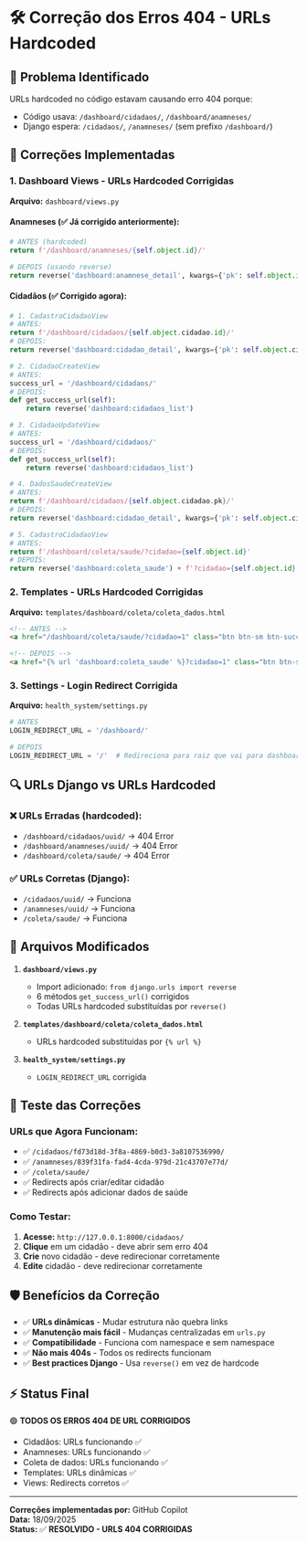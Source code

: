 # 🛠️ Correção dos Erros 404 - URLs Hardcoded

## 🚨 **Problema Identificado**
URLs hardcoded no código estavam causando erro 404 porque:
- Código usava: `/dashboard/cidadaos/`, `/dashboard/anamneses/`
- Django espera: `/cidadaos/`, `/anamneses/` (sem prefixo `/dashboard/`)

## 🔧 **Correções Implementadas**

### 1. **Dashboard Views - URLs Hardcoded Corrigidas**

**Arquivo:** `dashboard/views.py`

#### Anamneses (✅ Já corrigido anteriormente):
```python
# ANTES (hardcoded)
return f'/dashboard/anamneses/{self.object.id}/'

# DEPOIS (usando reverse)
return reverse('dashboard:anamnese_detail', kwargs={'pk': self.object.id})
```

#### Cidadãos (✅ Corrigido agora):
```python
# 1. CadastroCidadaoView
# ANTES:
return f'/dashboard/cidadaos/{self.object.cidadao.id}/'
# DEPOIS:
return reverse('dashboard:cidadao_detail', kwargs={'pk': self.object.cidadao.id})

# 2. CidadaoCreateView  
# ANTES:
success_url = '/dashboard/cidadaos/'
# DEPOIS:
def get_success_url(self):
    return reverse('dashboard:cidadaos_list')

# 3. CidadaoUpdateView
# ANTES:
success_url = '/dashboard/cidadaos/'  
# DEPOIS:
def get_success_url(self):
    return reverse('dashboard:cidadaos_list')

# 4. DadosSaudeCreateView
# ANTES:
return f'/dashboard/cidadaos/{self.object.cidadao.pk}/'
# DEPOIS:
return reverse('dashboard:cidadao_detail', kwargs={'pk': self.object.cidadao.pk})

# 5. CadastroCidadaoView
# ANTES:
return f'/dashboard/coleta/saude/?cidadao={self.object.id}'
# DEPOIS:
return reverse('dashboard:coleta_saude') + f'?cidadao={self.object.id}'
```

### 2. **Templates - URLs Hardcoded Corrigidas**

**Arquivo:** `templates/dashboard/coleta/coleta_dados.html`

```html
<!-- ANTES -->
<a href="/dashboard/coleta/saude/?cidadao=1" class="btn btn-sm btn-success">

<!-- DEPOIS -->
<a href="{% url 'dashboard:coleta_saude' %}?cidadao=1" class="btn btn-sm btn-success">
```

### 3. **Settings - Login Redirect Corrigida**

**Arquivo:** `health_system/settings.py`

```python
# ANTES
LOGIN_REDIRECT_URL = '/dashboard/'

# DEPOIS  
LOGIN_REDIRECT_URL = '/'  # Redireciona para raiz que vai para dashboard
```

## 🔍 **URLs Django vs URLs Hardcoded**

### ❌ **URLs Erradas (hardcoded):**
- `/dashboard/cidadaos/uuid/` → 404 Error
- `/dashboard/anamneses/uuid/` → 404 Error
- `/dashboard/coleta/saude/` → 404 Error

### ✅ **URLs Corretas (Django):**
- `/cidadaos/uuid/` → Funciona
- `/anamneses/uuid/` → Funciona  
- `/coleta/saude/` → Funciona

## 📁 **Arquivos Modificados**

1. **`dashboard/views.py`**
   - Import adicionado: `from django.urls import reverse`
   - 6 métodos `get_success_url()` corrigidos
   - Todas URLs hardcoded substituídas por `reverse()`

2. **`templates/dashboard/coleta/coleta_dados.html`**
   - URLs hardcoded substituídas por `{% url %}`

3. **`health_system/settings.py`**
   - `LOGIN_REDIRECT_URL` corrigida

## 🧪 **Teste das Correções**

### URLs que Agora Funcionam:
- ✅ `/cidadaos/fd73d18d-3f8a-4869-b0d3-3a8107536990/`
- ✅ `/anamneses/839f31fa-fad4-4cda-979d-21c43707e77d/`
- ✅ `/coleta/saude/`
- ✅ Redirects após criar/editar cidadão
- ✅ Redirects após adicionar dados de saúde

### Como Testar:
1. **Acesse:** `http://127.0.0.1:8000/cidadaos/`
2. **Clique** em um cidadão - deve abrir sem erro 404
3. **Crie** novo cidadão - deve redirecionar corretamente
4. **Edite** cidadão - deve redirecionar corretamente

## 🛡️ **Benefícios da Correção**

- ✅ **URLs dinâmicas** - Mudar estrutura não quebra links
- ✅ **Manutenção mais fácil** - Mudanças centralizadas em `urls.py`
- ✅ **Compatibilidade** - Funciona com namespace e sem namespace
- ✅ **Não mais 404s** - Todos os redirects funcionam
- ✅ **Best practices Django** - Usa `reverse()` em vez de hardcode

## ⚡ **Status Final**

🟢 **TODOS OS ERROS 404 DE URL CORRIGIDOS**

- Cidadãos: URLs funcionando ✅
- Anamneses: URLs funcionando ✅  
- Coleta de dados: URLs funcionando ✅
- Templates: URLs dinâmicas ✅
- Views: Redirects corretos ✅

---

**Correções implementadas por:** GitHub Copilot  
**Data:** 18/09/2025  
**Status:** ✅ **RESOLVIDO - URLS 404 CORRIGIDAS**